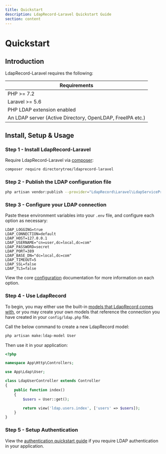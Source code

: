 ```yaml
---
title: Quickstart
description: LdapRecord-Laravel Quickstart Guide
section: content
---
```


# Quickstart

## Introduction

LdapRecord-Laravel requires the following:

| Requirements                                              |
| --------------------------------------------------------- |
| PHP >= 7.2                                                |
| Laravel >= 5.6                                            |
| PHP LDAP extension enabled                                |
| An LDAP server (Active Directory, OpenLDAP, FreeIPA etc.) |

## Install, Setup & Usage

### Step 1 - Install LdapRecord-Laravel

Require LdapRecord-Laravel via [composer](https://getcomposer.org/):

```bash
composer require directorytree/ldaprecord-laravel
```

### Step 2 - Publish the LDAP configuration file

```bash
php artisan vendor:publish --provider="LdapRecord\Laravel\LdapServiceProvider"
```

### Step 3 - Configure your LDAP connection

Paste these environment variables into your `.env` file, and configure each option as necessary:

```dotenv
LDAP_LOGGING=true
LDAP_CONNECTION=default
LDAP_HOST=127.0.0.1
LDAP_USERNAME="cn=user,dc=local,dc=com"
LDAP_PASSWORD=secret
LDAP_PORT=389
LDAP_BASE_DN="dc=local,dc=com"
LDAP_TIMEOUT=5
LDAP_SSL=false
LDAP_TLS=false
```

View the core [configuration](/docs/core/v1/configuration) documentation for more information on each option.

### Step 4 - Use LdapRecord

To begin, you may either use the built-in [models that LdapRecord comes with](/docs/core/v1/models#predefined-models),
or you may create your own models that reference the connection you have created in your `config/ldap.php` file.

Call the below command to create a new LdapRecord model:

```bash
php artisan make:ldap-model User
```

Then use it in your application:

```php
<?php

namespace App\Http\Controllers;

use App\Ldap\User;

class LdapUserController extends Controller
{
    public function index()
    {
        $users = User::get();

        return view('ldap.users.index', ['users' => $users]);
    }
}
```

### Step 5 - Setup Authentication

View the [authentication quickstart guide](/docs/laravel/v1/auth/quickstart) if you require LDAP authentication in your application.
